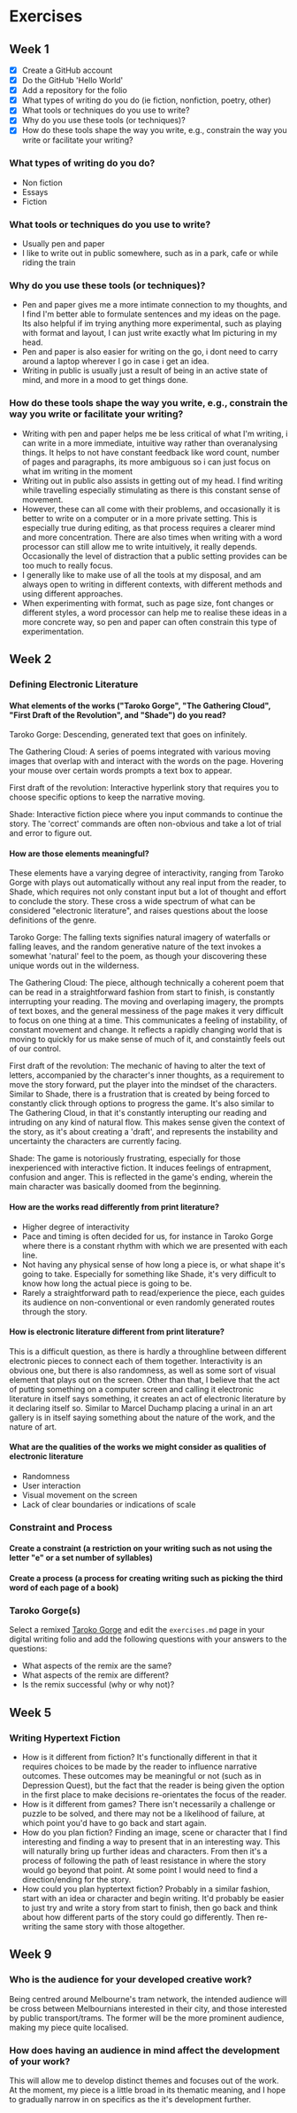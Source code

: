# Exercises

## Week 1

- [x] Create a GitHub account
- [x] Do the GitHub 'Hello World'
- [x] Add a repository for the folio
- [x] What types of writing do you do (ie fiction, nonfiction, poetry, other)
- [x] What tools or techniques do you use to write?
- [x] Why do you use these tools (or techniques)?
- [x] How do these tools shape the way you write, e.g., constrain the way you write or facilitate your writing?

### What types of writing do you do?

- Non fiction 
- Essays
- Fiction

### What tools or techniques do you use to write?

- Usually pen and paper
- I like to write out in public somewhere, such as in a park, cafe or while riding the train

### Why do you use these tools (or techniques)?

- Pen and paper gives me a more intimate connection to my thoughts, and I find I'm better able to formulate sentences and my ideas on the page. Its also helpful if im trying anything more experimental, such as playing with format and layout, I can just write exactly what Im picturing in my head.
- Pen and paper is also easier for writing on the go, i dont need to carry around a laptop wherever I go in case i get an idea.
- Writing in public is usually just a result of being in an active state of mind, and more in a mood to get things done.

### How do these tools shape the way you write, e.g., constrain the way you write or facilitate your writing?

- Writing with pen and paper helps me be less critical of what I'm writing, i can write in a more immediate, intuitive way rather than overanalysing things. It helps to not have constant feedback like word count, number of pages and paragraphs, its more ambiguous so i can just focus on what im writing in the moment
- Writing out in public also assists in getting out of my head. I find writing while travelling especially stimulating as there is this constant sense of movement. 
- However, these can all come with their problems, and occasionally it is better to write on a computer or in a more private setting. This is especially true during editing, as that process requires a clearer mind and more concentration. There are also times when writing with a word processor can still allow me to write intuitively, it really depends. Occasionally the level of distraction that a public setting provides can be too much to really focus.
- I generally like to make use of all the tools at my disposal, and am always open to writing in different contexts, with different methods and using different approaches. 
- When experimenting with format, such as page size, font changes or different styles, a word processor can help me to realise these ideas in a more concrete way, so pen and paper can often constrain this type of experimentation.


## Week 2

### Defining Electronic Literature

#### What elements of the works ("Taroko Gorge", "The Gathering Cloud", "First Draft of the Revolution", and "Shade") do you read?

Taroko Gorge: Descending, generated text that goes on infinitely. 

The Gathering Cloud: A series of poems integrated with various moving images that overlap with and interact with the words on the page. Hovering your mouse over certain words prompts a text box to appear. 

First draft of the revolution: Interactive hyperlink story that requires you to choose specific options to keep the narrative moving. 

Shade: Interactive fiction piece where you input commands to continue the story. The 'correct' commands are often non-obvious and take a lot of trial and error to figure out. 

#### How are those elements meaningful?

These elements have a varying degree of interactivity, ranging from Taroko Gorge with plays out automatically without any real input from the reader, to Shade, which requires not only constant input but a lot of thought and effort to conclude the story. These cross a wide spectrum of what can be considered "electronic literature", and raises questions about the loose definitions of the genre. 

Taroko Gorge: The falling texts signifies natural imagery of waterfalls or falling leaves, and the random generative nature of the text invokes a somewhat 'natural' feel to the poem, as though your discovering these unique words out in the wilderness. 

The Gathering Cloud: The piece, although technically a coherent poem that can be read in a straightforward fashion from start to finish, is constantly interrupting your reading. The moving and overlaping imagery, the prompts of text boxes, and the general messiness of the page makes it very difficult to focus on one thing at a time. This communicates a feeling of instability, of constant movement and change. It reflects a rapidly changing world that is moving to quickly for us make sense of much of it, and constaintly feels out of our control.

First draft of the revolution: The mechanic of having to alter the text of letters, accompanied by the character's inner thoughts, as a requirement to move the story forward, put the player into the mindset of the characters. Similar to Shade, there is a frustration that is created by being forced to constantly click through options to progress the game. It's also similar to The Gathering Cloud, in that it's constantly interupting our reading and intruding on any kind of natural flow. This makes sense given the context of the story, as it's about creating a 'draft', and represents the instability and uncertainty the characters are currently facing.  

Shade: The game is notoriously frustrating, especially for those inexperienced with interactive fiction. It induces feelings of entrapment, confusion and anger. This is reflected in the game's ending, wherein the main character was basically doomed from the beginning. 

#### How are the works read differently from print literature?

- Higher degree of interactivity
- Pace and timing is often decided for us, for instance in Taroko Gorge where there is a constant rhythm with which we are presented with each line. 
- Not having any physical sense of how long a piece is, or what shape it's going to take. Especially for something like Shade, it's very difficult to know how long the actual piece is going to be. 
- Rarely a straightforward path to read/experience the piece, each guides its audience on non-conventional or even randomly generated routes through the story. 

#### How is electronic literature different from print literature?

This is a difficult question, as there is hardly a throughline between different electronic pieces to connect each of them together. Interactivity is an obvious one, but there is also randomness, as well as some sort of visual element that plays out on the screen. Other than that, I believe that the act of putting something on a computer screen and calling it electronic literature in itself says something, it creates an act of electronic literature by it declaring itself so. Similar to Marcel Duchamp placing a urinal in an art gallery is in itself saying something about the nature of the work, and the nature of art. 

#### What are the qualities of the works we might consider as qualities of electronic literature

- Randomness
- User interaction
- Visual movement on the screen
- Lack of clear boundaries or indications of scale 

### Constraint and Process

#### Create a constraint (a restriction on your writing such as not using the letter "e" or a set number of syllables)


#### Create a process (a process for creating writing such as picking the third word of each page of a book)

### Taroko Gorge(s)

Select a remixed [Taroko Gorge](https://nickm.com/taroko_gorge/) and edit the `exercises.md` page in your digital writing folio and add the following questions with your answers to the questions:

- What aspects of the remix are the same?
- What aspects of the remix are different?
- Is the remix successful (why or why not)?


## Week 5

### Writing Hypertext Fiction
- How is it different from fiction?
It's functionally different in that it requires choices to be made by the reader to influence narrative outcomes. These outcomes may be meaningful or not (such as in Depression Quest), but the fact that the reader is being given the option in the first place to make decisions re-orientates the focus of the reader. 
- How is it different from games?
There isn't necessarily a challenge or puzzle to be solved, and there may not be a likelihood of failure, at which point you'd have to go back and start again. 
- How do you plan fiction?
Finding an image, scene or character that I find interesting and finding a way to present that in an interesting way. This will naturally bring up further ideas and characters. From then it's a process of following the path of least resistance in where the story would go beyond that point. At some point I would need to find a direction/ending for the story. 
- How could you plan hyptertext fiction?
Probably in a similar fashion, start with an idea or character and begin writing. It'd probably be easier to just try and write a story from start to finish, then go back and think about how different parts of the story could go differently. Then re-writing the same story with those altogether. 


## Week 9

### Who is the audience for your developed creative work?

Being centred around Melbourne's tram network, the intended audience will be cross between Melbournians interested in their city, and those interested by public transport/trams. The former will be the more prominent audience, making my piece quite localised. 

### How does having an audience in mind affect the development of your work?

This will allow me to develop distinct themes and focuses out of the work. At the moment, my piece is a little broad in its thematic meaning, and I hope to gradually narrow in on specifics as the it's development further. 
